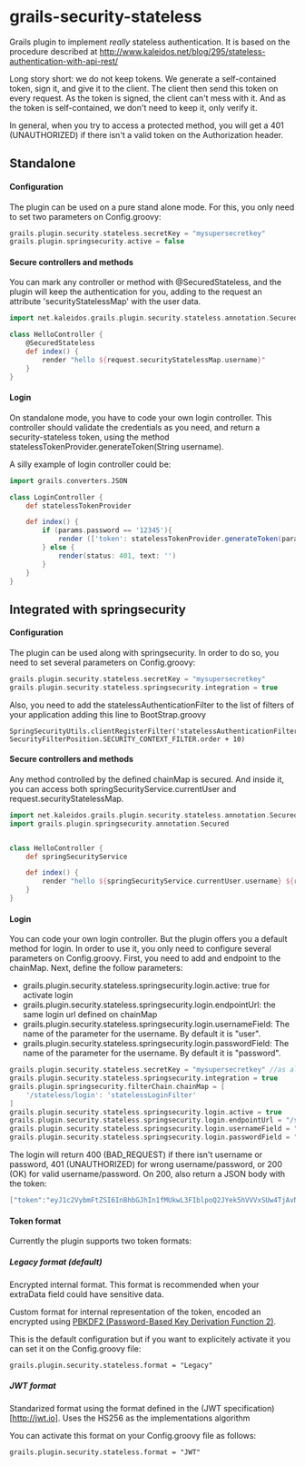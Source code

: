 grails-security-stateless
=========================

  Grails plugin to implement *really* stateless authentication. It is based on the procedure described at http://www.kaleidos.net/blog/295/stateless-authentication-with-api-rest/
  
   Long story short: we do not keep tokens. We generate a self-contained token, sign it, and give it to the client. The client then send this token on every request. As the token is signed, the client can't mess with it. And as the token is self-contained, we don't need to keep it, only verify it.
   
   
   
   In general, when you try to access a protected method, you will get a 401 (UNAUTHORIZED) if there isn't a valid token on the Authorization header.


Standalone
----------

#### Configuration

The plugin can be used on a pure stand alone mode. For this, you only need to set two parameters on Config.groovy:

```groovy
grails.plugin.security.stateless.secretKey = "mysupersecretkey"
grails.plugin.springsecurity.active = false
```


#### Secure controllers and methods

You can mark any controller or method with @SecuredStateless, and the plugin will keep the authentication for you, adding to the request an attribute 'securityStatelessMap' with the user data.

```groovy
import net.kaleidos.grails.plugin.security.stateless.annotation.SecuredStateless

class HelloController {
    @SecuredStateless
    def index() {
        render "hello ${request.securityStatelessMap.username}"
    }
}
```


#### Login

On standalone mode, you have to code your own login controller. This controller should validate the credentials as you need, and return a security-stateless token, using the method statelessTokenProvider.generateToken(String username).

A silly example of login controller could be:

```groovy
import grails.converters.JSON

class LoginController {
    def statelessTokenProvider

    def index() {
        if (params.password == '12345'){
            render (['token': statelessTokenProvider.generateToken(params.user)] as JSON)
        } else {
            render(status: 401, text: '')
        }
    }
}
```

Integrated with springsecurity
------------------------------


#### Configuration

The plugin can be used along with springsecurity. In order to do so, you need to set several parameters on Config.groovy:

```groovy
grails.plugin.security.stateless.secretKey = "mysupersecretkey"
grails.plugin.security.stateless.springsecurity.integration = true
```

Also, you need to add the statelessAuthenticationFilter to the list of filters of your application adding this line to BootStrap.groovy

```
SpringSecurityUtils.clientRegisterFilter('statelessAuthenticationFilter', SecurityFilterPosition.SECURITY_CONTEXT_FILTER.order + 10)
```


#### Secure controllers and methods

Any method controlled by the defined chainMap is secured. And inside it, you can access both springSecurityService.currentUser and request.securityStatelessMap.


```groovy
import net.kaleidos.grails.plugin.security.stateless.annotation.SecuredStateless
import grails.plugin.springsecurity.annotation.Secured


class HelloController {
    def springSecurityService

    def index() {
        render "hello ${springSecurityService.currentUser.username} ${request.securityStatelessMap.username}"
    }
}
```

#### Login

You can code your own login controller. But the plugin offers you a default method for login. In order to use it, you only need to configure several parameters on Config.groovy. First, you need to add and endpoint to the chainMap. Next, define the follow parameters:

* grails.plugin.security.stateless.springsecurity.login.active: true for activate login
* grails.plugin.security.stateless.springsecurity.login.endpointUrl: the same login url defined on chainMap
* grails.plugin.security.stateless.springsecurity.login.usernameField: The name of the parameter for the username. By default it is "user".
* grails.plugin.security.stateless.springsecurity.login.passwordField: The name of the parameter for the username. By default it is "password".



```groovy
grails.plugin.security.stateless.secretKey = "mysupersecretkey" //as allways
grails.plugin.security.stateless.springsecurity.integration = true
grails.plugin.springsecurity.filterChain.chainMap = [
    '/stateless/login': 'statelessLoginFilter'
]
grails.plugin.security.stateless.springsecurity.login.active = true
grails.plugin.security.stateless.springsecurity.login.endpointUrl = "/stateless/login"
grails.plugin.security.stateless.springsecurity.login.usernameField = "user"
grails.plugin.security.stateless.springsecurity.login.passwordField = "password"

```


The login will return 400 (BAD_REQUEST) if there isn't username or password, 401 (UNAUTHORIZED) for wrong username/password, or 200 (OK) for valid username/password. On 200, also return a JSON body with the token:

```groovy
["token":"eyJ1c2VybmFtZSI6InBhbGJhIn1fMUkwL3FIblpoQ2JYek5hVVVxSUw4TjAvNmk1Y3Qwb0IvamhQVFdUWGpNTT0="]
```

#### Token format
Currently the plugin supports two token formats:

##### Legacy format (default)
Encrypted internal format. This format is recommended when your extraData field could have sensitive data.

Custom format for internal representation of the token, encoded an encrypted using [PBKDF2 (Password-Based Key Derivation Function 2)](http://en.wikipedia.org/wiki/PBKDF2).

This is the default configuration but if you want to explicitely activate it you can set it on the Config.groovy file:

```
grails.plugin.security.stateless.format = "Legacy"
```


##### JWT format
Standarized format using the format defined in the (JWT specification)[http://jwt.io]. Uses the HS256 as the implementations algorithm

You can activate this format on your Config.groovy file as follows:

```
grails.plugin.security.stateless.format = "JWT"
```
